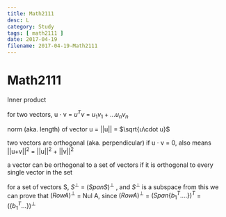 ```yaml
---
title: Math2111
desc: L
category: Study
tags: [ math2111 ]
date: 2017-04-19
filename: 2017-04-19-Math2111
---
```


# Math2111

Inner product

for two vectors, u $\cdot$ v = $u^Tv$ = $u_1v_1+...u_nv_n$

norm (aka. length) of vector u = ||u|| = $\sqrt{u\cdot u}$

two vectors are orthogonal (aka. perpendicular) if u $\cdot$ v = 0, also means ||u+v||$^2$ = ||u||$^2$ + ||v||$^2$

a vector can be orthogonal to a set of vectors if it is orthogonal to every single vector in the set

for a set of vectors S, $S^{\perp}$ = $(Span S)^{\perp}$ , and $S^{\perp}$ is a subspace
from this we can prove that $(RowA)^{\perp}$ = Nul A, since $(Row A)^{\perp}$ = $(Span\{b_1^T ....\})^T$ = $(\{b_1^T...\})^{\perp}$

